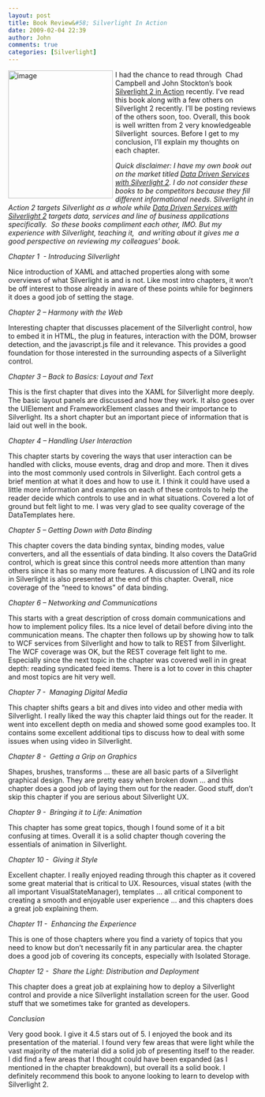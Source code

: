 ```yaml
---
layout: post
title: Book Review&#58; Silverlight In Action
date: 2009-02-04 22:39
author: John
comments: true
categories: [Silverlight]
---
```

<p><a href="http://www.amazon.com/exec/obidos/ASIN/1933988428/johnpanet-20"><img title="image" style="border-right: 0px; border-top: 0px; display: inline; margin: 0px 5px 5px 0px; border-left: 0px; border-bottom: 0px" height="259" alt="image" src="/wp-content/uploads/files/media/image/WindowsLiveWriter/BookReviewSilverlightInAction_138AF/image_5.png" width="212" align="left" border="0" /></a>I had the chance to read through&#160; Chad Campbell and John Stockton’s book <a href="http://www.amazon.com/exec/obidos/ASIN/1933988428/johnpanet-20">Silverlight 2 in Action</a> recently. I’ve read this book along with a few others on Silverlight 2 recently. I’ll be posting reviews of the others soon, too. Overall, this book is well written from 2 very knowledgeable Silverlight&#160; sources. Before I get to my conclusion, I’ll explain my thoughts on each chapter.</p>  <p><em>Quick disclaimer: I have my own book out on the market titled <a href="http://www.amazon.com/exec/obidos/ASIN/0596523092/johnpanet-20">Data Driven Services with Silverlight 2</a>. I do not consider these books to be competitors because they fill different informational needs. Silverlight in Action 2 targets Silverlight as a whole while <a href="http://www.amazon.com/exec/obidos/ASIN/0596523092/johnpanet-20">Data Driven Services with Silverlight 2</a> targets data, services and line of business applications specifically.&#160; So these books compliment each other, IMO. But my experience with Silverlight, teaching it,&#160; and writing about it gives me a good perspective on reviewing my colleagues’ book.</em></p>  <p><em>Chapter 1&#160; - Introducing Silverlight</em></p>  <p><em></em></p>  <p><em></em></p>  <p>Nice introduction of XAML and attached properties along with some overviews of what Silverlight is and is not. Like most intro chapters, it won’t be off interest to those already in aware of these points while for beginners it does a good job of setting the stage.</p>  <p><em>Chapter 2 – Harmony with the Web</em></p>  <p>Interesting chapter that discusses placement of the Silverlight control, how to embed it in HTML, the plug in features, interaction with the DOM, browser detection, and the javascript.js file and it relevance. This provides a good foundation for those interested in the surrounding aspects of a Silverlight control. </p>  <p><em>Chapter 3 – Back to Basics: Layout and Text</em></p>  <p>This is the first chapter that dives into the XAML for Silverlight more deeply. The basic layout panels are discussed and how they work. It also goes over the UIElement and FrameworkElement classes and their importance to Silverlight. Its a short chapter but an important piece of information that is laid out well in the book.</p>  <p><em>Chapter 4 – Handling User Interaction</em></p>  <p>This chapter starts by covering the ways that user interaction can be handled with clicks, mouse events, drag and drop and more. Then it dives into the most commonly used controls in Silverlight. Each control gets a brief mention at what it does and how to use it. I think it could have used a little more information and examples on each of these controls to help the reader decide which controls to use and in what situations. Covered a lot of ground but felt light to me. I was very glad to see quality coverage of the DataTemplates here.</p>  <p><em>Chapter 5 – Getting Down with Data Binding</em></p>  <p>This chapter covers the data binding syntax, binding modes, value converters, and all the essentials of data binding. It also covers the DataGrid control, which is great since this control needs more attention than many others since it has so many more features. A discussion of LINQ and its role in Silverlight is also presented at the end of this chapter. Overall, nice coverage of the “need to knows” of data binding.</p>  <p><em>Chapter 6 – Networking and Communications</em></p>  <p>This starts with a great description of cross domain communications and how to implement policy files. Its a nice level of detail before diving into the communication means. The chapter then follows up by showing how to talk to WCF services from Silverlight and how to talk to REST from Silverlight. The WCF coverage was OK, but the REST coverage felt light to me. Especially since the next topic in the chapter was covered well in in great depth: reading syndicated feed items. There is a lot to cover in this chapter and most topics are hit very well.</p>  <p><em>Chapter 7 -&#160; Managing Digital Media</em></p>  <p>This chapter shifts gears a bit and dives into video and other media with Silverlight. I really liked the way this chapter laid things out for the reader. It went into excellent depth on media and showed some good examples too. It contains some excellent additional tips to discuss how to deal with some issues when using video in Silverlight.</p>  <p><em>Chapter 8 -&#160; Getting a Grip on Graphics</em></p>  <p>Shapes, brushes, transforms … these are all basic parts of a Silverlight graphical design. They are pretty easy when broken down … and this chapter does a good job of laying them out for the reader. Good stuff, don’t skip this chapter if you are serious about Silverlight UX.</p>  <p><em>Chapter 9 -&#160; Bringing it to Life: Animation</em></p>  <p>This chapter has some great topics, though I found some of it a bit confusing at times. Overall it is a solid chapter though covering the essentials of animation in Silverlight. </p>  <p><em>Chapter 10 -&#160; Giving it Style</em></p>  <p>Excellent chapter. I really enjoyed reading through this chapter as it covered some great material that is critical to UX. Resources, visual states (with the all important VisualStateManager), templates … all critical component to creating a smooth and enjoyable user experience … and this chapters does a great job explaining them. </p>  <p><em>Chapter 11 -&#160; Enhancing the Experience</em></p>  <p>This is one of those chapters where you find a variety of topics that you need to know but don’t necessarily fit in any particular area. the chapter does a good job of covering its concepts, especially with Isolated Storage.</p>  <p><em>Chapter 12 -&#160; Share the Light: Distribution and Deployment</em></p>  <p>This chapter does a great job at explaining how to deploy a Silverlight control and provide a nice Silverlight installation screen for the user. Good stuff that we sometimes take for granted as developers.</p>  <p><em>Conclusion</em></p>  <p>Very good book. I give it 4.5 stars out of 5. I enjoyed the book and its presentation of the material. I found very few areas that were light while the vast majority of the material did a solid job of presenting itself to the reader. I did find a few areas that I thought could have been expanded (as I mentioned in the chapter breakdown), but overall its a solid book. I definitely recommend this book to anyone looking to learn to develop with Silverlight 2.</p>

